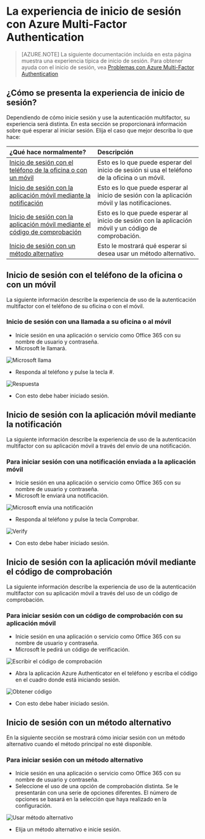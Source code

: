 <properties 
	pageTitle="La experiencia de inicio de sesión de Azure MFA con Azure Multi-Factor Authentication " 
	description="Esta página proporciona instrucciones sobre dónde debe ir para ver los distintos métodos de inicio de sesión disponibles con Azure MFA."
	keywords="autenticación de usuario, experiencia de inicio de sesión, inicio de sesión con el teléfono móvil, inicio de sesión con el teléfono del trabajo" 
	services="multi-factor-authentication" 
	documentationCenter="" 
	authors="billmath" 
	manager="stevenpo" 
	editor="curtland"/>

<tags 
	ms.service="multi-factor-authentication" 
	ms.workload="identity" 
	ms.tgt_pltfrm="na" 
	ms.devlang="na" 
	ms.topic="article" 
	ms.date="01/25/2016" 
	ms.author="billmath"/>

# La experiencia de inicio de sesión con Azure Multi-Factor Authentication
> [AZURE.NOTE]  La siguiente documentación incluida en esta página muestra una experiencia típica de inicio de sesión. Para obtener ayuda con el inicio de sesión, vea [Problemas con Azure Multi-Factor Authentication](multi-factor-authentication-end-user-manage-settings.md)



## ¿Cómo se presenta la experiencia de inicio de sesión?
Dependiendo de cómo inicie sesión y use la autenticación multifactor, su experiencia será distinta. En esta sección se proporcionará información sobre qué esperar al iniciar sesión. Elija el caso que mejor describa lo que hace:


¿Qué hace normalmente?|Descripción
:------------- | :------------- | 
[Inicio de sesión con el teléfono de la oficina o con un móvil](#signing-in-with-mobile-or-office-phone) | Esto es lo que puede esperar del inicio de sesión si usa el teléfono de la oficina o un móvil.
[Inicio de sesión con la aplicación móvil mediante la notificación](#signing-in-with-the-mobile-app-using-notification) | Esto es lo que puede esperar al inicio de sesión con la aplicación móvil y las notificaciones.
[Inicio de sesión con la aplicación móvil mediante el código de comprobación](#signing-in-with-the-mobile-app-using-verification-code)|Esto es lo que puede esperar al inicio de sesión con la aplicación móvil y un código de comprobación.
[Inicio de sesión con un método alternativo](#signing-in-with-an-alternate-method)|Esto le mostrará qué esperar si desea usar un método alternativo.

## Inicio de sesión con el teléfono de la oficina o con un móvil

La siguiente información describe la experiencia de uso de la autenticación multifactor con el teléfono de su oficina o con el móvil.

### Inicio de sesión con una llamada a su oficina o al móvil

- Inicie sesión en una aplicación o servicio como Office 365 con su nombre de usuario y contraseña.
- Microsoft le llamará.

![Microsoft llama](./media/multi-factor-authentication-end-user-signin-phone/call.png)

- Responda al teléfono y pulse la tecla #.

![Respuesta](./media/multi-factor-authentication-end-user-signin-phone/phone.png)

- Con esto debe haber iniciado sesión.</li>

## Inicio de sesión con la aplicación móvil mediante la notificación

La siguiente información describe la experiencia de uso de la autenticación multifactor con su aplicación móvil a través del envío de una notificación.

### Para iniciar sesión con una notificación enviada a la aplicación móvil

- Inicie sesión en una aplicación o servicio como Office 365 con su nombre de usuario y contraseña.
- Microsoft le enviará una notificación.

![Microsoft envía una notificación](./media/multi-factor-authentication-end-user-signin-app-notify/notify.png)


- Responda al teléfono y pulse la tecla Comprobar.

![Verify](./media/multi-factor-authentication-end-user-signin-app-notify/phone.png)


- Con esto debe haber iniciado sesión.


## Inicio de sesión con la aplicación móvil mediante el código de comprobación

La siguiente información describe la experiencia de uso de la autenticación multifactor con su aplicación móvil a través del uso de un código de comprobación.

### Para iniciar sesión con un código de comprobación con su aplicación móvil

- Inicie sesión en una aplicación o servicio como Office 365 con su nombre de usuario y contraseña.
- Microsoft le pedirá un código de verificación.

![Escribir el código de comprobación](./media/multi-factor-authentication-end-user-signin-app-verify/verify.png)

- Abra la aplicación Azure Authenticator en el teléfono y escriba el código en el cuadro donde está iniciando sesión.

![Obtener código](./media/multi-factor-authentication-end-user-signin-app-verify/phone.png)

- Con esto debe haber iniciado sesión.


## Inicio de sesión con un método alternativo


En la siguiente sección se mostrará cómo iniciar sesión con un método alternativo cuando el método principal no esté disponible.

### Para iniciar sesión con un método alternativo

- Inicie sesión en una aplicación o servicio como Office 365 con su nombre de usuario y contraseña.
- Seleccione el uso de una opción de comprobación distinta. Se le presentarán con una serie de opciones diferentes. El número de opciones se basará en la selección que haya realizado en la configuración.

![Usar método alternativo](./media/multi-factor-authentication-end-user-signin-alt/alt.png)

- Elija un método alternativo e inicie sesión.

 

<!---HONumber=AcomDC_0128_2016-->